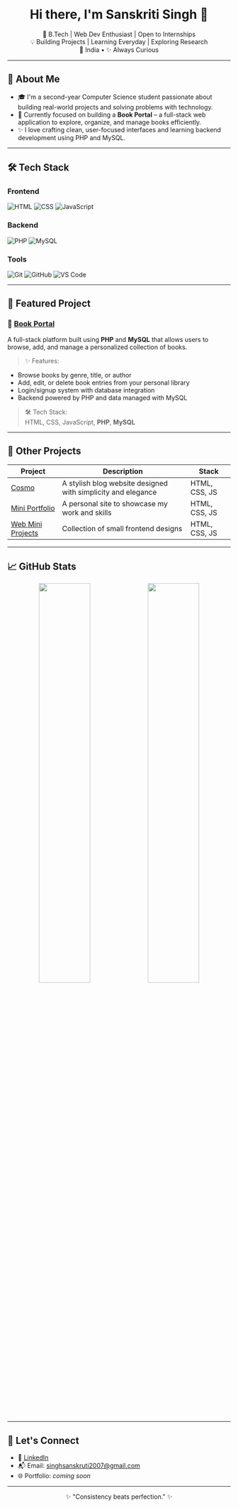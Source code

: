 <h1 align="center">Hi there, I'm Sanskriti Singh 👋</h1>

<p align="center">
  🌱 B.Tech | Web Dev Enthusiast | Open to Internships <br>
  💡 Building Projects | Learning Everyday | Exploring Research <br>
  📍 India • ✨ Always Curious
</p>

---

## 🧠 About Me

- 🎓 I'm a second-year Computer Science student passionate about building real-world projects and solving problems with technology.
- 📘 Currently focused on building a **Book Portal** – a full-stack web application to explore, organize, and manage books efficiently.
- ✨ I love crafting clean, user-focused interfaces and learning backend development using PHP and MySQL.

---

## 🛠️ Tech Stack

### Frontend
![HTML](https://img.shields.io/badge/-HTML5-E34F26?style=flat-square&logo=html5&logoColor=white)
![CSS](https://img.shields.io/badge/-CSS3-1572B6?style=flat-square&logo=css3)
![JavaScript](https://img.shields.io/badge/-JavaScript-F7DF1E?style=flat-square&logo=javascript&logoColor=black)

### Backend
![PHP](https://img.shields.io/badge/-PHP-777BB4?style=flat-square&logo=php&logoColor=white)
![MySQL](https://img.shields.io/badge/-MySQL-4479A1?style=flat-square&logo=mysql&logoColor=white)

### Tools
![Git](https://img.shields.io/badge/-Git-F05032?style=flat-square&logo=git&logoColor=white)
![GitHub](https://img.shields.io/badge/-GitHub-181717?style=flat-square&logo=github)
![VS Code](https://img.shields.io/badge/-VS%20Code-007ACC?style=flat-square&logo=visual-studio-code)

---

## 🔭 Featured Project

### 📘 [Book Portal](https://github.com/itirksansingh/bookexchangeportal)

A full-stack platform built using **PHP** and **MySQL** that allows users to browse, add, and manage a personalized collection of books.

> ✨ Features:
- Browse books by genre, title, or author  
- Add, edit, or delete book entries from your personal library  
- Login/signup system with database integration  
- Backend powered by PHP and data managed with MySQL

> 🛠 Tech Stack:  
HTML, CSS, JavaScript, **PHP**, **MySQL**

---

## 📌 Other Projects

| Project | Description | Stack |
|--------|-------------|-------|
| [Cosmo](https://github.com/yourusername/cosmo) | A stylish blog website designed with simplicity and elegance | HTML, CSS, JS |
| [Mini Portfolio](https://github.com/yourusername/portfolio) | A personal site to showcase my work and skills | HTML, CSS, JS |
| [Web Mini Projects](https://github.com/yourusername/web-mini-projects) | Collection of small frontend designs | HTML, CSS, JS |

---

## 📈 GitHub Stats

<p align="center">
  <img src="https://github-readme-stats.vercel.app/api?username=yourusername&show_icons=true&theme=tokyonight" width="48%" />
  <img src="https://github-readme-stats.vercel.app/api/top-langs/?username=yourusername&layout=compact&theme=tokyonight" width="48%" />
</p>

---

## 🤝 Let's Connect

- 💼 [LinkedIn](https://linkedin.com/in/yourusername)
- 📬 Email: singhsanskruti2007@gmail.com
- 🌐 Portfolio: *coming soon*

---

<p align="center">✨ "Consistency beats perfection." ✨</p>


<!---
itirksansingh/itirksansingh is a ✨ special ✨ repository because its `README.md` (this file) appears on your GitHub profile.
You can click the Preview link to take a look at your changes.
--->
